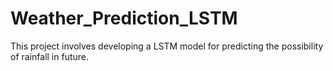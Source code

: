 # Weather_Prediction_LSTM
This project involves developing a LSTM model for predicting the possibility of rainfall in future.
